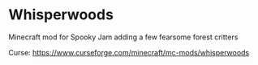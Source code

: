 # Whisperwoods

Minecraft mod for Spooky Jam adding a few fearsome forest critters

Curse: https://www.curseforge.com/minecraft/mc-mods/whisperwoods
